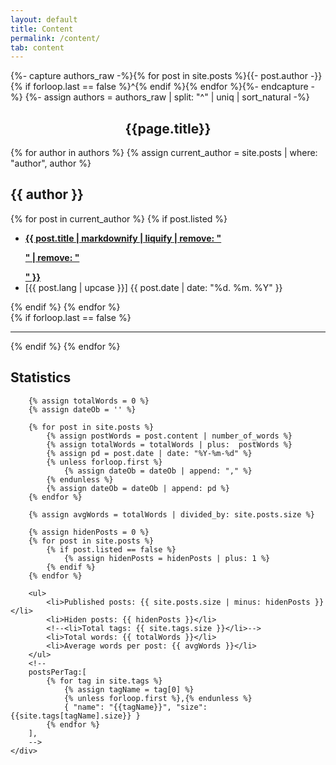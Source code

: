 ```yaml
---
layout: default
title: Content
permalink: /content/
tab: content
---
```


{%- capture authors_raw -%}{% for post in site.posts %}{{- post.author -}}{% if forloop.last == false %}^{% endif %}{% endfor %}{%- endcapture -%}
{%- assign authors = authors_raw | split: "^" | uniq | sort_natural -%}

<h2 style="text-align: center;">{{page.title}}</h2>
<div class="post">
	<div class="poem-list">
	{% for author in authors %}
		{% assign current_author = site.posts | where: "author", author %}
		<h2 id="{{ author | replace: " ", "-" }}">{{ author }}</h2>
		<div class="indent">
			{% for post in current_author %}
				{% if post.listed %}
				<ul class="hfill">
					<li><a href="{{ post.url | relative_url }}"><b>{{ post.title | markdownify | liquify | remove: "<p>" | remove: "</p>" }}</b></a></li>
					<li>[{{ post.lang | upcase }}] <time class="hide-on-mobile" atetime="{{ post.date | date_to_xmlschema }}">{{ post.date  | date: "%d. %m. %Y" }}</time></li>
				</ul>
				{% endif %}
			{% endfor %}
		</div>
		{% if forloop.last == false %}
			<hr/>
		{% endif %}
	{% endfor %}
	</div>
</div>


<div class="post">
	<div class="poem-list">
		<h2>Statistics</h2>

		{% assign totalWords = 0 %}
		{% assign dateOb = '' %}

		{% for post in site.posts %}
			{% assign postWords = post.content | number_of_words %}
			{% assign totalWords = totalWords | plus:  postWords %}
			{% assign pd = post.date | date: "%Y-%m-%d" %}
			{% unless forloop.first %}
				{% assign dateOb = dateOb | append: "," %}
			{% endunless %}
			{% assign dateOb = dateOb | append: pd %}
		{% endfor %}

		{% assign avgWords = totalWords | divided_by: site.posts.size %}
		
		{% assign hidenPosts = 0 %}
		{% for post in site.posts %}
			{% if post.listed == false %}
				{% assign hidenPosts = hidenPosts | plus: 1 %}
			{% endif %}
		{% endfor %}

		<ul>
			<li>Published posts: {{ site.posts.size | minus: hidenPosts }}</li>
			<li>Hiden posts: {{ hidenPosts }}</li>
			<!--<li>Total tags: {{ site.tags.size }}</li>-->
			<li>Total words: {{ totalWords }}</li>
			<li>Average words per post: {{ avgWords }}</li>
		</ul>
		<!--
		postsPerTag:[
			{% for tag in site.tags %}
				{% assign tagName = tag[0] %}
				{% unless forloop.first %},{% endunless %}
				{ "name": "{{tagName}}", "size":{{site.tags[tagName].size}} }
			{% endfor %}
		],
		-->
	</div>
</div>

